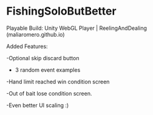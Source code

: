 # FishingSoloButBetter
 
Playable Build:
Unity WebGL Player | ReelingAndDealing (maliaromero.github.io)


Added Features:

-Optional skip discard button

- 3 random event examples

-Hand limit reached win condition screen

-Out of bait lose condition screen.

-Even better UI scaling :)

